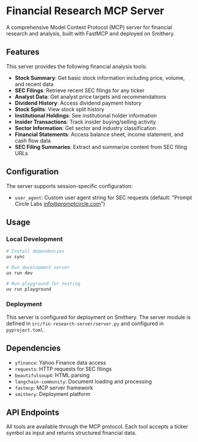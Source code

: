# Financial Research MCP Server

A comprehensive Model Context Protocol (MCP) server for financial research and analysis, built with FastMCP and deployed on Smithery.

## Features

This server provides the following financial analysis tools:

- **Stock Summary**: Get basic stock information including price, volume, and recent data
- **SEC Filings**: Retrieve recent SEC filings for any ticker
- **Analyst Data**: Get analyst price targets and recommendations
- **Dividend History**: Access dividend payment history
- **Stock Splits**: View stock split history
- **Institutional Holdings**: See institutional holder information
- **Insider Transactions**: Track insider buying/selling activity
- **Sector Information**: Get sector and industry classification
- **Financial Statements**: Access balance sheet, income statement, and cash flow data
- **SEC Filing Summaries**: Extract and summarize content from SEC filing URLs

## Configuration

The server supports session-specific configuration:

- `user_agent`: Custom user agent string for SEC requests (default: "Prompt Circle Labs info@promptcircle.com")

## Usage

### Local Development

```bash
# Install dependencies
uv sync

# Run development server
uv run dev

# Run playground for testing
uv run playground
```

### Deployment

This server is configured for deployment on Smithery. The server module is defined in `src/fin-research-server/server.py` and configured in `pyproject.toml`.

## Dependencies

- `yfinance`: Yahoo Finance data access
- `requests`: HTTP requests for SEC filings
- `beautifulsoup4`: HTML parsing
- `langchain-community`: Document loading and processing
- `fastmcp`: MCP server framework
- `smithery`: Deployment platform

## API Endpoints

All tools are available through the MCP protocol. Each tool accepts a ticker symbol as input and returns structured financial data.
